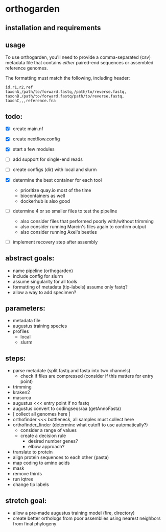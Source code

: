 # orthogarden

## installation and requirements

## usage

To use orthogarden, you'll need to provide a comma-separated (csv) metadata file that contains *either* paired-end sequences or assembled reference genomes.

The formatting must match the following, including header:
```
id,r1,r2,ref
taxonA,/path/to/forward.fastq,/path/to/reverse.fastq,
taxonB,/path/to/forward.fastq/path/to/reverse.fastq,
taxonC,,,reference.fna
```


## todo:
- [x] create main.nf
- [x] create nextflow.config
- [x] start a few modules
- [ ] add support for single-end reads
- [ ] create configs (dir) with local and slurm
- [x] determine the best container for each tool
  - prioritize quay.io most of the time
  - biocontainers as well
  - dockerhub is also good
- [ ] determine 4 or so smaller files to test the pipeline
  - also consider files that performed poorly with/without trimming
  - also consider running Marcin's files again to confirm output
  - also consider running Axel's beetles
- [ ] implement recovery step after assembly


## abstract goals:
- name pipeline (orthogarden)
- include config for slurm 
- assume singularity for all tools
- formatting of metadata (tip-labels)
    assume only fastq?
- allow a way to add specimen?


## parameters:
- metadata file
- augustus training species
- profiles
  - local
  - slurm


## steps:
- parse metadate (split fastq and fasta into two channels)
  - check if files are compressed (consider if this matters for entry point)
- trimming
- kraken2
- masurca
- augustus <<< entry point if no fastq
- augustus convert to codingseqs/aa (getAnnoFasta)
- [ collect all genomes here ]
- orthofinder <<< bottleneck, all samples must collect here
- orthofinder_finder (determine what cutoff to use automatically?)
  - consider a range of values
  - create a decision rule
    - desired number genes?
    - elbow approach?
- translate to protein
- align protein sequences to each other (pasta)
- map coding to amino acids
- mask
- remove thirds
- run iqtree
- change tip labels


## stretch goal:
- allow a pre-made augustus training model (fire, directory)
- create better orthologs from poor assemblies using nearest neighbors from final phylogeny
